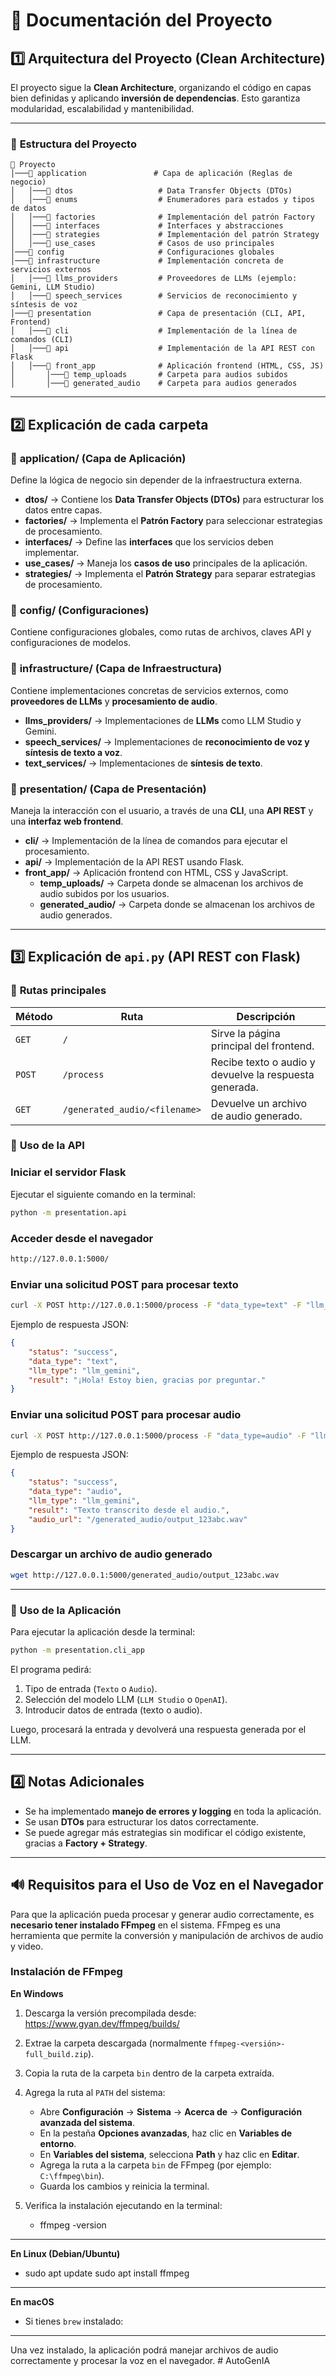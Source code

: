 # 📖 Documentación del Proyecto

## 1️⃣ Arquitectura del Proyecto (Clean Architecture)

El proyecto sigue la **Clean Architecture**, organizando el código en capas bien definidas y aplicando **inversión de dependencias**. Esto garantiza modularidad, escalabilidad y mantenibilidad.

---

### 📂 **Estructura del Proyecto**
```
📂 Proyecto
│───📂 application               # Capa de aplicación (Reglas de negocio)
│   │───📂 dtos                   # Data Transfer Objects (DTOs)
│   │───📂 enums                  # Enumeradores para estados y tipos de datos
│   │───📂 factories              # Implementación del patrón Factory
│   │───📂 interfaces             # Interfaces y abstracciones
│   │───📂 strategies             # Implementación del patrón Strategy
│   │───📂 use_cases              # Casos de uso principales
│───📂 config                     # Configuraciones globales
│───📂 infrastructure             # Implementación concreta de servicios externos
│   │───📂 llms_providers         # Proveedores de LLMs (ejemplo: Gemini, LLM Studio)
│   │───📂 speech_services        # Servicios de reconocimiento y síntesis de voz
│───📂 presentation               # Capa de presentación (CLI, API, Frontend)
│   │───📂 cli                    # Implementación de la línea de comandos (CLI)
│   │───📂 api                    # Implementación de la API REST con Flask
│   │───📂 front_app              # Aplicación frontend (HTML, CSS, JS)
│       │───📂 temp_uploads       # Carpeta para audios subidos
│       │───📂 generated_audio    # Carpeta para audios generados
```

---

## 2️⃣ Explicación de cada carpeta

### 📂 **application/** (Capa de Aplicación)
Define la lógica de negocio sin depender de la infraestructura externa.

- **dtos/** → Contiene los **Data Transfer Objects (DTOs)** para estructurar los datos entre capas.
- **factories/** → Implementa el **Patrón Factory** para seleccionar estrategias de procesamiento.
- **interfaces/** → Define las **interfaces** que los servicios deben implementar.
- **use_cases/** → Maneja los **casos de uso** principales de la aplicación.
- **strategies/** → Implementa el **Patrón Strategy** para separar estrategias de procesamiento.

### 📂 **config/** (Configuraciones)
Contiene configuraciones globales, como rutas de archivos, claves API y configuraciones de modelos.

### 📂 **infrastructure/** (Capa de Infraestructura)
Contiene implementaciones concretas de servicios externos, como **proveedores de LLMs** y **procesamiento de audio**.

- **llms_providers/** → Implementaciones de **LLMs** como LLM Studio y Gemini.
- **speech_services/** → Implementaciones de **reconocimiento de voz y síntesis de texto a voz**.
- **text_services/** → Implementaciones de **síntesis de texto**.

### 📂 **presentation/** (Capa de Presentación)
Maneja la interacción con el usuario, a través de una **CLI**, una **API REST** y una **interfaz web frontend**.

- **cli/** → Implementación de la línea de comandos para ejecutar el procesamiento.
- **api/** → Implementación de la API REST usando Flask.
- **front_app/** → Aplicación frontend con HTML, CSS y JavaScript.
    - **temp_uploads/** → Carpeta donde se almacenan los archivos de audio subidos por los usuarios.
    - **generated_audio/** → Carpeta donde se almacenan los archivos de audio generados.

---

## 3️⃣ Explicación de `api.py` (API REST con Flask)

### 📌 **Rutas principales**

| Método | Ruta | Descripción |
|--------|------|------------|
| `GET`  | `/`  | Sirve la página principal del frontend. |
| `POST` | `/process` | Recibe texto o audio y devuelve la respuesta generada. |
| `GET`  | `/generated_audio/<filename>` | Devuelve un archivo de audio generado. |

### 📌 **Uso de la API**

### **Iniciar el servidor Flask**  
Ejecutar el siguiente comando en la terminal:
```bash
python -m presentation.api
```

### **Acceder desde el navegador**  
```bash
http://127.0.0.1:5000/
```

### **Enviar una solicitud POST para procesar texto**  
```bash
curl -X POST http://127.0.0.1:5000/process -F "data_type=text" -F "llm_type=llm_gemini" -F "input_text=Hola, ¿cómo estás?"
```

Ejemplo de respuesta JSON:
```json
{
    "status": "success",
    "data_type": "text",
    "llm_type": "llm_gemini",
    "result": "¡Hola! Estoy bien, gracias por preguntar."
}
```

### **Enviar una solicitud POST para procesar audio**  
```bash
curl -X POST http://127.0.0.1:5000/process -F "data_type=audio" -F "llm_type=llm_gemini" -F "audio_file=@path/al/audio.wav"
```

Ejemplo de respuesta JSON:
```json
{
    "status": "success",
    "data_type": "audio",
    "llm_type": "llm_gemini",
    "result": "Texto transcrito desde el audio.",
    "audio_url": "/generated_audio/output_123abc.wav"
}
```

### **Descargar un archivo de audio generado**  
```bash
wget http://127.0.0.1:5000/generated_audio/output_123abc.wav
```

---

### 📌 **Uso de la Aplicación**

Para ejecutar la aplicación desde la terminal:

```bash
python -m presentation.cli_app
```

El programa pedirá:
1. Tipo de entrada (`Texto` o `Audio`).
2. Selección del modelo LLM (`LLM Studio` o `OpenAI`).
3. Introducir datos de entrada (texto o audio).

Luego, procesará la entrada y devolverá una respuesta generada por el LLM.

---

## 4️⃣ Notas Adicionales

- Se ha implementado **manejo de errores y logging** en toda la aplicación.
- Se usan **DTOs** para estructurar los datos correctamente.
- Se puede agregar más estrategias sin modificar el código existente, gracias a **Factory + Strategy**.

---

## 🔊 Requisitos para el Uso de Voz en el Navegador

Para que la aplicación pueda procesar y generar audio correctamente, es **necesario tener instalado FFmpeg** en el sistema. FFmpeg es una herramienta que permite la conversión y manipulación de archivos de audio y video.

### Instalación de FFmpeg

**En Windows**
1. Descarga la versión precompilada desde: https://www.gyan.dev/ffmpeg/builds/
2. Extrae la carpeta descargada (normalmente `ffmpeg-<versión>-full_build.zip`).
3. Copia la ruta de la carpeta `bin` dentro de la carpeta extraída.
4. Agrega la ruta al `PATH` del sistema:
   - Abre **Configuración** → **Sistema** → **Acerca de** → **Configuración avanzada del sistema**.
   - En la pestaña **Opciones avanzadas**, haz clic en **Variables de entorno**.
   - En **Variables del sistema**, selecciona **Path** y haz clic en **Editar**.
   - Agrega la ruta a la carpeta `bin` de FFmpeg (por ejemplo: `C:\ffmpeg\bin`).
   - Guarda los cambios y reinicia la terminal.

5. Verifica la instalación ejecutando en la terminal:
   - ffmpeg -version
---    
**En Linux (Debian/Ubuntu)**
   - sudo apt update sudo apt install ffmpeg
---   
**En macOS**
   - Si tienes `brew` instalado:
---   
Una vez instalado, la aplicación podrá manejar archivos de audio correctamente y procesar la voz en el navegador.
#   A u t o G e n I A  
 